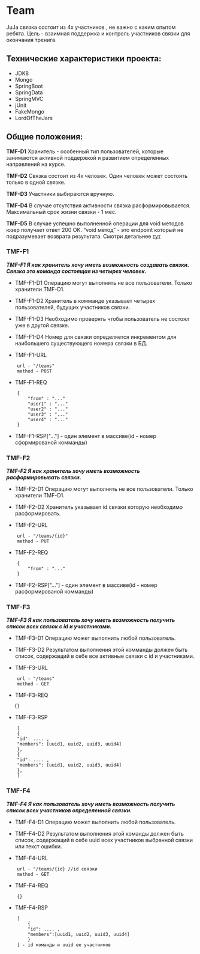 # Team
JuJa связка состоит из 4х участников , не важно с каким опытом ребята. Цель - взаимная поддержка и контроль участников связки для окончания тренига.

## Технические характеристики проекта:

* JDK8
* Mongo
* SpringBoot
* SpringData
* SpringMVC
* jUnit
* FakeMongo 
* LordOfTheJars

## Общие положения:
**TMF-D1** Хранитель - особенный тип пользователей, которые занимаются активной поддержкой и развитием определенных направлений на курсе.

**TMF-D2** Связка состоит из 4х человек. Один человек может состоять только в одной связке.

**TMF-D3** Участники выбираются вручную.

**TMF-D4** В случае отсутствия активности связка расформировывается. Максимальный срок жизни связки - 1 мес.

**TMF-D5** В случае успешно выполненной операции для void методов юзер получает ответ 200 OK. “void метод” - это endpoint который не подразумевает возврата результата. Смотри детальнее [тут](https://ru.wikipedia.org/wiki/%D0%A1%D0%BF%D0%B8%D1%81%D0%BE%D0%BA_%D0%BA%D0%BE%D0%B4%D0%BE%D0%B2_%D1%81%D0%BE%D1%81%D1%82%D0%BE%D1%8F%D0%BD%D0%B8%D1%8F_HTTP#200)

### TMF-F1
***TMF-F1 Я как хранитель хочу иметь возможность создавать связки. Связка это команда состоящая из четырех человек.***

* TMF-F1-D1 Операцию могут выполнять не все пользователи. Только хранители TMF-D1.
* TMF-F1-D2 Хранитель в комманде указывает четырех пользователей, будущих участников связки.
* TMF-F1-D3 Необходимо проверять чтобы пользователь не состоял уже в другой связке.
* TMF-F1-D4 Номер для связки определяется инкрементом для наибольшего существующего номера связки в БД.

* TMF-F1-URL
```
    url - "/teams"
    method - POST
```
* TMF-F1-REQ
```
    {
        "from" : "..."
        "user1" : "..."
        "user2" : "..."
        "user3" : "..."
        "user4" : "..."
    }
```
* TMF-F1-RSP["..."] - один элемент в массиве(id - номер сформированой комманды)

### TMF-F2
***TMF-F2 Я как хранитель хочу иметь возможность расформировывать связки.***

* TMF-F2-D1 Операцию могут выполнять не все пользователи. Только хранители TMF-D1.
* TMF-F2-D2 Хранитель указывает id связки которую необходимо расформировать.

* TMF-F2-URL
```
    url - "/teams/{id}"
    method - PUT
```
* TMF-F2-REQ
```
    {
        "from" : "..."
    }
```
* TMF-F2-RSP["..."] - один элемент в массиве(id - номер расформированой комманды)

### TMF-F3
***TMF-F3 Я как пользователь хочу иметь возможность получить список всех связок с id и участниками.***

* TMF-F3-D1 Операцию может выполнить любой пользователь.
* TMF-F3-D2 Результатом выполнения этой комманды должен быть список, содержащий в себе все активные связки с id и участниками.

* TMF-F3-URL
```
    url - "/teams"
    method - GET
```
* TMF-F3-REQ
```
   {}
```
* TMF-F3-RSP
```
    [
    {
    "id": .... ,
    "members": [uuid1, uuid2, uuid3, uuid4]
    },
    {
    "id": .... ,
    "members": [uuid1, uuid2, uuid3, uuid4]
    },
    ]
```
### TMF-F4
***TMF-F4 Я как пользователь хочу иметь возможность получить список всех участников определенной связки.***

* TMF-F4-D1 Операцию может выполнить любой пользователь.
* TMF-F4-D2 Результатом выполнения этой команды должен быть список, содержащий в себе uuid всех участников выбранной связки 
 или текст ошибки.  

* TMF-F4-URL
```
    url - "/teams/{id} //id связки
    method - GET
```
* TMF-F4-REQ
```
    {}
```
* TMF-F4-RSP
```
    [
        {
        "id": .... ,
        "members":[uuid1, uuid2, uuid3, uuid4]
        }
    ] - id команды и uuid ее участников 
```
